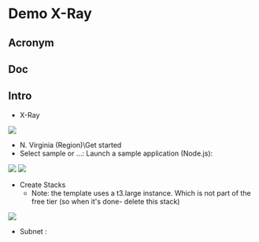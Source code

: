 # Demo X-Ray

## Acronym

## Doc

## Intro
* X-Ray

[<img src="https://i.imgur.com/JQdTEqK.png">](https://i.imgur.com/JQdTEqK.png)

* N. Virginia (Region)\Get started
* Select sample or ...: Launch a sample application (Node.js):

[<img src="https://i.imgur.com/HtuUTor.png">](https://i.imgur.com/HtuUTor.png)
[<img src="https://i.imgur.com/3uSh6cg.png">](https://i.imgur.com/3uSh6cg.png)

* Create Stacks
    * Note: the template uses a t3.large instance. Which is not part of the free tier (so when it's done- delete this stack)

[<img src="https://i.imgur.com/lxhDbWe.png">](https://i.imgur.com/lxhDbWe.png)

* Subnet :
